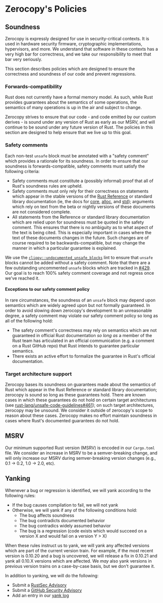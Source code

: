 <!-- Copyright 2023 The Fuchsia Authors

Licensed under a BSD-style license <LICENSE-BSD>, Apache License, Version 2.0
<LICENSE-APACHE or https://www.apache.org/licenses/LICENSE-2.0>, or the MIT
license <LICENSE-MIT or https://opensource.org/licenses/MIT>, at your option.
This file may not be copied, modified, or distributed except according to
those terms. -->

# Zerocopy's Policies

## Soundness

Zerocopy is expressly designed for use in security-critical contexts. It is used
in hardware security firmware, cryptographic implementations, hypervisors, and
more. We understand that software in these contexts has a very high bar for
correctness, and we take our responsibility to meet that bar very seriously.

This section describes policies which are designed to ensure the correctness and
soundness of our code and prevent regressions.

### Forwards-compatibility

Rust does not currently have a formal memory model. As such, while Rust provides
guarantees about the semantics of some operations, the semantics of many
operations is up in the air and subject to change.

Zerocopy strives to ensure that our code - and code emitted by our custom
derives - is sound under any version of Rust as early as our MSRV, and will
continue to be sound under any future version of Rust. The policies in this
section are designed to help ensure that we live up to this goal.

### Safety comments

Each non-test `unsafe` block must be annotated with a "safety comment" which
provides a rationale for its soundness. In order to ensure that our soundness is
forwards-compatible, safety comments must satisfy the following criteria:
- Safety comments must constitute a (possibly informal) proof that all of Rust's
  soundness rules are upheld.
- Safety comments must only rely for their correctness on statements which
  appear in the stable versions of the [Rust Reference] or standard library
  documentation (ie, the docs for [core], [alloc], and [std]); arguments which
  rely on text from the beta or nightly versions of these documents are not
  considered complete.
- All statements from the Reference or standard library documentation which are
  relied upon for soundness must be quoted in the safety comment. This ensures
  that there is no ambiguity as to what aspect of the text is being cited. This
  is especially important in cases where the text of these documents changes in
  the future. Such changes are of course required to be backwards-compatible,
  but may change the manner in which a particular guarantee is explained.

We use the [`clippy::undocumented_unsafe_blocks`] lint to ensure that `unsafe`
blocks cannot be added without a safety comment. Note that there are a few
outstanding uncommented `unsafe` blocks which are tracked in [#429]. Our goal is
to reach 100% safety comment coverage and not regress once we've reached it.

[Rust Reference]: https://doc.rust-lang.org/reference/
[core]: https://doc.rust-lang.org/stable/core/
[alloc]: https://doc.rust-lang.org/stable/alloc/
[std]: https://doc.rust-lang.org/stable/std/
[`clippy::undocumented_unsafe_blocks`]: https://rust-lang.github.io/rust-clippy/master/index.html#/undocumented_unsafe_blocks
[#429]: https://github.com/google/zerocopy/issues/429

#### Exceptions to our safety comment policy

In rare circumstances, the soundness of an `unsafe` block may depend upon
semantics which are widely agreed upon but not formally guaranteed. In order to
avoid slowing down zerocopy's development to an unreasonable degree, a safety
comment may violate our safety comment policy so long as all of the following
hold:
- The safety comment's correctness may rely on semantics which are not
  guaranteed in official Rust documentation *so long as* a member of the Rust
  team has articulated in an official communication (e.g. a comment on a Rust
  GitHub repo) that Rust intends to guarantee particular semantics.
- There exists an active effort to formalize the guarantee in Rust's official
  documentation.

### Target architecture support

Zerocopy bases its soundness on guarantees made about the semantics of Rust
which appear in the Rust Reference or standard library documentation; zerocopy
is sound so long as these guarantees hold. There are known cases in which these
guarantees do not hold on certain target architectures (see
[rust-lang/unsafe-code-guidelines#461]); on such target architectures, zerocopy
may be unsound. We consider it outside of zerocopy's scope to reason about these
cases. Zerocopy makes no effort maintain soundness in cases where Rust's
documented guarantees do not hold.

[rust-lang/unsafe-code-guidelines#461]: https://github.com/rust-lang/unsafe-code-guidelines/issues/461

## MSRV

Our minimum supported Rust version (MSRV) is encoded in our `Cargo.toml` file.
We consider an increase in MSRV to be a semver-breaking change, and will only
increase our MSRV during semver-breaking version changes (e.g., 0.1 -> 0.2, 1.0
-> 2.0, etc).

## Yanking

Whenever a bug or regression is identified, we will yank according to the following
rules:
- If the bug causes compilation to fail, we will not yank
- Otherwise, we will yank if any of the following conditions hold:
  - The bug affects soundness
  - The bug contradicts documented behavior
  - The bug contradics widely assumed behavior
  - The bug is a regression (code exists which would succeed on a version X and
    would fail on a version Y > X)

When these rules instruct us to yank, we will yank any affected versions which
are part of the current version train. For example, if the most recent version
is 0.10.20 and a bug is uncovered, we will release a fix in 0.10.21 and yank all
0.10.X versions which are affected. We *may* also yank versions in previous
version trains on a case-by-case basis, but we don't guarantee it.

In addition to yanking, we will do the following:
- Submit a [RustSec Advisory][rustsec]
- Submit a [GitHub Security Advisory][github-advisories]
- Add an entry in our [yank log][yank-log]

[rustsec]: https://rustsec.org/
[github-advisories]: https://github.com/advisories
[yank-log]: https://github.com/google/zerocopy/blob/main/CHANGELOG.md#yanks-and-regressions
